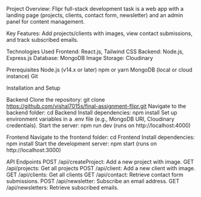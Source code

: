 Project Overview: Flipr full-stack development task is a web app with a landing page (projects, clients, contact form, newsletter) and an admin panel for content management.

Key Features: Add projects/clients with images, view contact submissions, and track subscribed emails.

Technologies Used
Frontend: React.js, Tailwind CSS
Backend: Node.js, Express.js
Database: MongoDB
Image Storage: Cloudinary

Prerequisites
Node.js (v14.x or later)
npm or yarn
MongoDB (local or cloud instance)
Git

Installation and Setup

Backend
Clone the repository: git clone https://github.com/vishal7015s/final-assignment-flipr.git
Navigate to the backend folder: cd Backend
Install dependencies: npm install
Set up environment variables in a .env file (e.g., MongoDB URI, Cloudinary credentials).
Start the server: npm run dev (runs on http://localhost:4000)

Frontend
Navigate to the frontend folder: cd Frontend
Install dependencies: npm install
Start the development server: npm start (runs on http://localhost:3000)

API Endpoints
POST /api/createProject: Add a new project with image.
GET /api/projects: Get all projects
POST /api/client: Add a new client with image.
GET /api/clients: Get all clients
GET /api/contact: Retrieve contact form submissions.
POST /api/newsletter: Subscribe an email address.
GET /api/newsletters: Retrieve subscribed emails.

